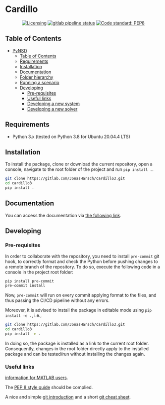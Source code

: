 # Cardillo

<p align="center">
<a href="https://www.apache.org/licenses/LICENSE-2.0"><img src="https://img.shields.io/badge/license-Apache%202-blue" alt="Licensing"/></a>
<a href="https://gitlab.com/JonasHarsch/cardillo3/-/tree/main"><img src="https://gitlab.com/JonasHarsch/cardillo3/badges/main/pipeline.svg" alt="gitlab pipeline status"/></a>
<a href="https://www.python.org/dev/peps/pep-0008/"><img alt="Code standard: PEP8" src="https://img.shields.io/badge/code%20standard-PEP8-black"></a>
</p>

## Table of Contents

- [PyNSD](#pynsd)
  - [Table of Contents](#table-of-contents)
  - [Requirements](#requirements)
  - [Installation](#installation)
  - [Documentation](#documentation)
  - [Folder hierarchy](#folder-hierarchy)
  - [Running a scenario](#running-a-scenario)
  - [Developing](#developing)
    - [Pre-requisites](#pre-requisites)
    - [Useful links](#useful-links)
    - [Developing a new system](#developing-a-new-system)
    - [Developing a new solver](#developing-a-new-solver)

## Requirements
* Python 3.x (tested on Python 3.8 for Ubuntu 20.04.4 LTS)

## Installation
To install the package, clone or download the current repository, open a console, navigate to the root folder of the project and run `pip install .`.

```bash
git clone https://gitlab.com/JonasHarsch/cardillo3.git
cd cardillo3
pip install .
```

## Documentation
You can access the documentation via [the following link](https://jonasharsch.gitlab.io/cardillo3).
 
## Developing

### Pre-requisites

In order to collaborate with the repository, you need to install `pre-commit` git hook, to correctly format and check the Python before pushing changes to a remote branch of the repository. To do so, execute the following code in a console in the project root folder:

```bash
pip install pre-commit
pre-commit install
```

Now, `pre-commit` will run on every commit applying format to the files, and thus passing the CI/CD pipeline without any errors.

Moreover, it is advised to install the package in editable mode using `pip install -e .`, i.e.,

```bash
git clone https://gitlab.com/JonasHarsch/cardillo3.git
cd cardillo3
pip install -e .
```

In doing so, the package is installed as a link to the current root folder. Consequently, changes in the root folder directly apply to the installed package and can be tested/run without installing the changes again.

### Useful links
[information for MATLAB users](https://docs.scipy.org/doc/numpy/user/numpy-for-matlab-users.html).

The [PEP 8 style guide](https://www.python.org/dev/peps/pep-0008/) should be complied.

A nice and simple [git introduction](https://rogerdudler.github.io/git-guide/index.html) and a short [git cheat sheet](https://about.gitlab.com/images/press/git-cheat-sheet.pdf).
